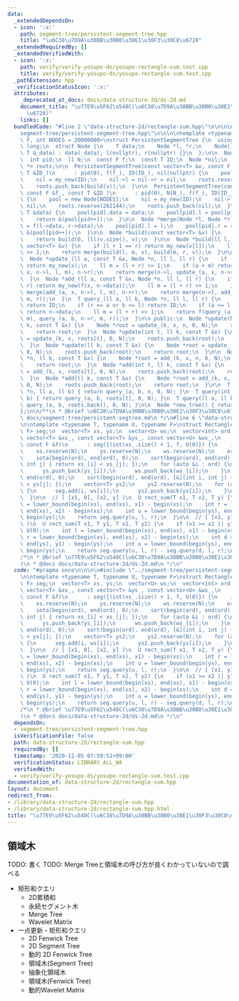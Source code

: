```yaml
---
data:
  _extendedDependsOn:
  - icon: ':x:'
    path: segment-tree/persistent-segment-tree.hpp
    title: "\u6C38\u7D9A\u30BB\u30B0\u30E1\u30F3\u30C8\u6728"
  _extendedRequiredBy: []
  _extendedVerifiedWith:
  - icon: ':x:'
    path: verify/verify-yosupo-ds/yosupo-rectangle-sum.test.cpp
    title: verify/verify-yosupo-ds/yosupo-rectangle-sum.test.cpp
  _pathExtension: hpp
  _verificationStatusIcon: ':x:'
  attributes:
    _deprecated_at_docs: docs/data-structure-2d/ds-2d.md
    document_title: "\u77E9\u5F62\u548C(\u6C38\u7D9A\u30BB\u30B0\u30E1\u30F3\u30C8\
      \u6728)"
    links: []
  bundledCode: "#line 2 \"data-structure-2d/rectangle-sum.hpp\"\n\n\n\n#line 2 \"\
    segment-tree/persistent-segment-tree.hpp\"\n\n\n\ntemplate <typename T, typename\
    \ F, int NODES = 20000000>\nstruct PersistentSegmentTree {\n  using ll = long\
    \ long;\n  struct Node {\n    T data;\n    Node *l, *r;\n    Node() {}\n    Node(const\
    \ T &_data) : data(_data), l(nullptr), r(nullptr) {}\n  };\n\n  Node *pool;\n\
    \  int pid;\n  ll N;\n  const F f;\n  const T ID;\n  Node *nil;\n  vector<Node\
    \ *> roots;\n\n  PersistentSegmentTree(const vector<T> &v, const F &f_, const\
    \ T &ID_)\n      : pid(0), f(f_), ID(ID_), nil(nullptr) {\n    pool = new Node[NODES];\n\
    \    nil = my_new(ID);\n    nil->l = nil->r = nil;\n    roots.reserve(262144);\n\
    \    roots.push_back(build(v));\n  }\n\n  PersistentSegmentTree(const ll &N_,\
    \ const F &f_, const T &ID_)\n      : pid(0), N(N_), f(f_), ID(ID_), nil(nullptr)\
    \ {\n    pool = new Node[NODES];\n    nil = my_new(ID);\n    nil->l = nil->r =\
    \ nil;\n    roots.reserve(262144);\n    roots.push_back(nil);\n  }\n\n  Node *my_new(const\
    \ T &data) {\n    pool[pid].data = data;\n    pool[pid].l = pool[pid].r = nil;\n\
    \    return &(pool[pid++]);\n  }\n\n  Node *merge(Node *l, Node *r) {\n    pool[pid].data\
    \ = f(l->data, r->data);\n    pool[pid].l = l;\n    pool[pid].r = r;\n    return\
    \ &(pool[pid++]);\n  }\n\n  Node *build(const vector<T> &v) {\n    N = (ll)v.size();\n\
    \    return build(0, (ll)v.size(), v);\n  }\n\n  Node *build(ll l, ll r, const\
    \ vector<T> &v) {\n    if (l + 1 == r) return my_new(v[l]);\n    ll m = (l + r)\
    \ >> 1;\n    return merge(build(l, m, v), build(m, r, v));\n  }\n\n private:\n\
    \  Node *update_(ll a, const T &x, Node *n, ll l, ll r) {\n    if (l + 1 == r)\
    \ return my_new(x);\n    ll m = (l + r) >> 1;\n    if (a < m) return merge(update_(a,\
    \ x, n->l, l, m), n->r);\n    return merge(n->l, update_(a, x, n->r, m, r));\n\
    \  }\n  Node *add_(ll a, const T &x, Node *n, ll l, ll r) {\n    if (l + 1 ==\
    \ r) return my_new(f(x, n->data));\n    ll m = (l + r) >> 1;\n    if (a < m) return\
    \ merge(add_(a, x, n->l, l, m), n->r);\n    return merge(n->l, add_(a, x, n->r,\
    \ m, r));\n  }\n  T query_(ll a, ll b, Node *n, ll l, ll r) {\n    if (n == nil)\
    \ return ID;\n    if (r <= a or b <= l) return ID;\n    if (a <= l and r <= b)\
    \ return n->data;\n    ll m = (l + r) >> 1;\n    return f(query_(a, b, n->l, l,\
    \ m), query_(a, b, n->r, m, r));\n  }\n\n public:\n  Node *update(Node *n, ll\
    \ k, const T &x) {\n    Node *root = update_(k, x, n, 0, N);\n    roots.push_back(root);\n\
    \    return root;\n  }\n  Node *update(int t, ll k, const T &x) {\n    Node *root\
    \ = update_(k, x, roots[t], 0, N);\n    roots.push_back(root);\n    return root;\n\
    \  }\n  Node *update(ll k, const T &x) {\n    Node *root = update_(k, x, roots.back(),\
    \ 0, N);\n    roots.push_back(root);\n    return root;\n  }\n\n  Node *add(Node\
    \ *n, ll k, const T &x) {\n    Node *root = add_(k, x, n, 0, N);\n    roots.push_back(root);\n\
    \    return root;\n  }\n  Node *add(int t, ll k, const T &x) {\n    Node *root\
    \ = add_(k, x, roots[t], 0, N);\n    roots.push_back(root);\n    return root;\n\
    \  }\n  Node *add(ll k, const T &x) {\n    Node *root = add_(k, x, roots.back(),\
    \ 0, N);\n    roots.push_back(root);\n    return root;\n  }\n\n  T query(Node\
    \ *n, ll a, ll b) { return query_(a, b, n, 0, N); }\n  T query(int t, ll a, ll\
    \ b) { return query_(a, b, roots[t], 0, N); }\n  T query(ll a, ll b) { return\
    \ query_(a, b, roots.back(), 0, N); }\n\n  Node *new_tree() { return nil; }\n\
    };\n\n/**\n * @brief \u6C38\u7D9A\u30BB\u30B0\u30E1\u30F3\u30C8\u6728\n * @docs\
    \ docs/segment-tree/persistent-segtree.md\n */\n#line 6 \"data-structure-2d/rectangle-sum.hpp\"\
    \n\ntemplate <typename T, typename U, typename F>\nstruct RectangleSum {\n  PersistentSegmentTree<U,\
    \ F> seg;\n  vector<T> xs, ys;\n  vector<U> ws;\n  vector<int> ord;\n\n  RectangleSum(const\
    \ vector<T> &xs_, const vector<T> &ys_, const vector<U> &ws_,\n              \
    \ const F &f)\n      : seg({(int)xs_.size() + 1, f, U(0)}) {\n    int N = xs_.size();\n\
    \    xs.reserve(N);\n    ys.reserve(N);\n    ws.reserve(N);\n    ord.resize(N);\n\
    \    iota(begin(ord), end(ord), 0);\n    sort(begin(ord), end(ord), [&](int i,\
    \ int j) { return xs_[i] < xs_[j]; });\n    for (auto &i : ord) {\n      xs.push_back(xs_[i]);\n\
    \      ys.push_back(ys_[i]);\n      ws.push_back(ws_[i]);\n    }\n    iota(begin(ord),\
    \ end(ord), 0);\n    sort(begin(ord), end(ord), [&](int i, int j) { return ys[i]\
    \ < ys[j]; });\n    vector<T> ys2;\n    ys2.reserve(N);\n    for (auto &i : ord)\
    \ {\n      seg.add(i, ws[i]);\n      ys2.push_back(ys[i]);\n    }\n    ys.swap(ys2);\n\
    \  }\n\n  // [ [x1, 0], [x2, y] )\n  U rect_sum(T x1, T x2, T y) {\n    int l\
    \ = lower_bound(begin(xs), end(xs), x1) - begin(xs);\n    int r = lower_bound(begin(xs),\
    \ end(xs), x2) - begin(xs);\n    int u = lower_bound(begin(ys), end(ys), y) -\
    \ begin(ys);\n    return seg.query(u, l, r);\n  }\n\n  // [ [x1, y1], [x2, y2]\
    \ )\n  U rect_sum(T x1, T y1, T x2, T y2) {\n    if (x1 >= x2 || y1 >= y2) return\
    \ U(0);\n    int l = lower_bound(begin(xs), end(xs), x1) - begin(xs);\n    int\
    \ r = lower_bound(begin(xs), end(xs), x2) - begin(xs);\n    int d = lower_bound(begin(ys),\
    \ end(ys), y1) - begin(ys);\n    int u = lower_bound(begin(ys), end(ys), y2) -\
    \ begin(ys);\n    return seg.query(u, l, r) - seg.query(d, l, r);\n  }\n};\n\n\
    /*\n * @brief \u77E9\u5F62\u548C(\u6C38\u7D9A\u30BB\u30B0\u30E1\u30F3\u30C8\u6728\
    )\n * @docs docs/data-structure-2d/ds-2d.md\n */\n"
  code: "#pragma once\n\n\n\n#include \"../segment-tree/persistent-segment-tree.hpp\"\
    \n\ntemplate <typename T, typename U, typename F>\nstruct RectangleSum {\n  PersistentSegmentTree<U,\
    \ F> seg;\n  vector<T> xs, ys;\n  vector<U> ws;\n  vector<int> ord;\n\n  RectangleSum(const\
    \ vector<T> &xs_, const vector<T> &ys_, const vector<U> &ws_,\n              \
    \ const F &f)\n      : seg({(int)xs_.size() + 1, f, U(0)}) {\n    int N = xs_.size();\n\
    \    xs.reserve(N);\n    ys.reserve(N);\n    ws.reserve(N);\n    ord.resize(N);\n\
    \    iota(begin(ord), end(ord), 0);\n    sort(begin(ord), end(ord), [&](int i,\
    \ int j) { return xs_[i] < xs_[j]; });\n    for (auto &i : ord) {\n      xs.push_back(xs_[i]);\n\
    \      ys.push_back(ys_[i]);\n      ws.push_back(ws_[i]);\n    }\n    iota(begin(ord),\
    \ end(ord), 0);\n    sort(begin(ord), end(ord), [&](int i, int j) { return ys[i]\
    \ < ys[j]; });\n    vector<T> ys2;\n    ys2.reserve(N);\n    for (auto &i : ord)\
    \ {\n      seg.add(i, ws[i]);\n      ys2.push_back(ys[i]);\n    }\n    ys.swap(ys2);\n\
    \  }\n\n  // [ [x1, 0], [x2, y] )\n  U rect_sum(T x1, T x2, T y) {\n    int l\
    \ = lower_bound(begin(xs), end(xs), x1) - begin(xs);\n    int r = lower_bound(begin(xs),\
    \ end(xs), x2) - begin(xs);\n    int u = lower_bound(begin(ys), end(ys), y) -\
    \ begin(ys);\n    return seg.query(u, l, r);\n  }\n\n  // [ [x1, y1], [x2, y2]\
    \ )\n  U rect_sum(T x1, T y1, T x2, T y2) {\n    if (x1 >= x2 || y1 >= y2) return\
    \ U(0);\n    int l = lower_bound(begin(xs), end(xs), x1) - begin(xs);\n    int\
    \ r = lower_bound(begin(xs), end(xs), x2) - begin(xs);\n    int d = lower_bound(begin(ys),\
    \ end(ys), y1) - begin(ys);\n    int u = lower_bound(begin(ys), end(ys), y2) -\
    \ begin(ys);\n    return seg.query(u, l, r) - seg.query(d, l, r);\n  }\n};\n\n\
    /*\n * @brief \u77E9\u5F62\u548C(\u6C38\u7D9A\u30BB\u30B0\u30E1\u30F3\u30C8\u6728\
    )\n * @docs docs/data-structure-2d/ds-2d.md\n */\n"
  dependsOn:
  - segment-tree/persistent-segment-tree.hpp
  isVerificationFile: false
  path: data-structure-2d/rectangle-sum.hpp
  requiredBy: []
  timestamp: '2020-12-05 07:59:51+09:00'
  verificationStatus: LIBRARY_ALL_WA
  verifiedWith:
  - verify/verify-yosupo-ds/yosupo-rectangle-sum.test.cpp
documentation_of: data-structure-2d/rectangle-sum.hpp
layout: document
redirect_from:
- /library/data-structure-2d/rectangle-sum.hpp
- /library/data-structure-2d/rectangle-sum.hpp.html
title: "\u77E9\u5F62\u548C(\u6C38\u7D9A\u30BB\u30B0\u30E1\u30F3\u30C8\u6728)"
---
```

## 領域木

TODO: 書く
TODO: Merge Treeと領域木の呼び方が良くわかっていないので調べる

- 矩形和クエリ
  - 2D累積和
  - 永続セグメント木
  - Merge Tree
  - Wavelet Matrix
- 一点更新・矩形和クエリ
  - 2D Fenwick Tree
  - 2D Segment Tree
  - 動的 2D Fenwick Tree
  - 領域木(Segment Tree)
  - 抽象化領域木
  - 領域木(Fenwick Tree)
  - 動的Wavelet Matrix
